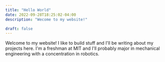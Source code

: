 ```yaml
---
title: "Hello World"
date: 2022-09-28T18:25:02-04:00
description: "Wecome to my website!"

draft: false
---
```


Welcome to my website! I like to build stuff and I'll be writing about my projects here. I'm a freshman at MIT and I'll probably major in mechanical engineering with a concentration in robotics.